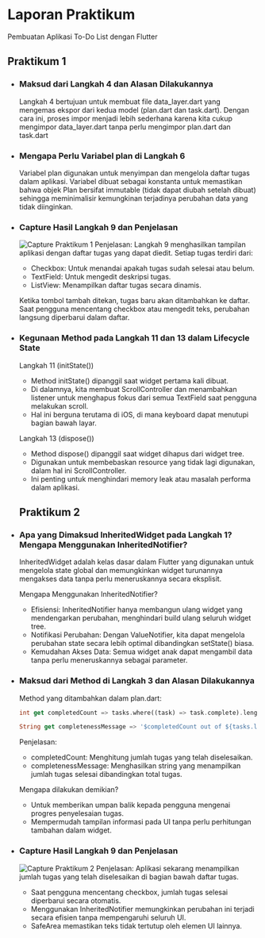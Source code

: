 # Laporan Praktikum

Pembuatan Aplikasi To-Do List dengan Flutter

## Praktikum 1

* ### Maksud dari Langkah 4 dan Alasan Dilakukannya
    Langkah 4 bertujuan untuk membuat file data_layer.dart yang mengemas ekspor dari kedua model (plan.dart dan task.dart). Dengan cara ini, proses impor menjadi lebih sederhana karena kita cukup mengimpor data_layer.dart tanpa perlu mengimpor plan.dart dan task.dart

* ### Mengapa Perlu Variabel plan di Langkah 6
    Variabel plan digunakan untuk menyimpan dan mengelola daftar tugas dalam aplikasi. Variabel dibuat sebagai konstanta untuk memastikan bahwa objek Plan bersifat immutable (tidak dapat diubah setelah dibuat) sehingga meminimalisir kemungkinan terjadinya perubahan data yang tidak diinginkan.

* ### Capture Hasil Langkah 9 dan Penjelasan
    ![Capture Praktikum 1](images/latihan1.gif)
    Penjelasan: Langkah 9 menghasilkan tampilan aplikasi dengan daftar tugas yang dapat diedit. Setiap tugas terdiri dari:
    * Checkbox: Untuk menandai apakah tugas sudah selesai atau belum.
    * TextField: Untuk mengedit deskripsi tugas.
    * ListView: Menampilkan daftar tugas secara dinamis.
    
    Ketika tombol tambah ditekan, tugas baru akan ditambahkan ke daftar. Saat pengguna mencentang checkbox atau mengedit teks, perubahan langsung diperbarui dalam daftar.

* ### Kegunaan Method pada Langkah 11 dan 13 dalam Lifecycle State
    Langkah 11 (initState())
    * Method initState() dipanggil saat widget pertama kali dibuat.
    * Di dalamnya, kita membuat ScrollController dan menambahkan listener untuk menghapus fokus dari semua TextField saat pengguna melakukan scroll.
    * Hal ini berguna terutama di iOS, di mana keyboard dapat menutupi bagian bawah layar.
    
    Langkah 13 (dispose())
    * Method dispose() dipanggil saat widget dihapus dari widget tree.
    * Digunakan untuk membebaskan resource yang tidak lagi digunakan, dalam hal ini ScrollController.
    * Ini penting untuk menghindari memory leak atau masalah performa dalam aplikasi.
    ## Praktikum 2

* ### Apa yang Dimaksud InheritedWidget pada Langkah 1? Mengapa Menggunakan InheritedNotifier?
    InheritedWidget adalah kelas dasar dalam Flutter yang digunakan untuk mengelola state global dan memungkinkan widget turunannya mengakses data tanpa perlu meneruskannya secara eksplisit.

    Mengapa Menggunakan InheritedNotifier?
    * Efisiensi: InheritedNotifier hanya membangun ulang widget yang mendengarkan perubahan, menghindari build ulang seluruh widget tree.
    * Notifikasi Perubahan: Dengan ValueNotifier, kita dapat mengelola perubahan state secara lebih optimal dibandingkan setState() biasa.
    * Kemudahan Akses Data: Semua widget anak dapat mengambil data tanpa perlu meneruskannya sebagai parameter.

* ### Maksud dari Method di Langkah 3 dan Alasan Dilakukannya
    Method yang ditambahkan dalam plan.dart:
    ```dart
    int get completedCount => tasks.where((task) => task.complete).length;

    String get completenessMessage => '$completedCount out of ${tasks.lenght} tasks';
    ```
    Penjelasan:
    * completedCount: Menghitung jumlah tugas yang telah diselesaikan.
    * completenessMessage: Menghasilkan string yang menampilkan jumlah tugas selesai dibandingkan total tugas.
    
    Mengapa dilakukan demikian?
    * Untuk memberikan umpan balik kepada pengguna mengenai progres penyelesaian tugas.
    * Mempermudah tampilan informasi pada UI tanpa perlu perhitungan tambahan dalam widget.

* ### Capture Hasil Langkah 9 dan Penjelasan
    ![Capture Praktikum 2](images/latihan%202.gif)
    Penjelasan: Aplikasi sekarang menampilkan jumlah tugas yang telah diselesaikan di bagian bawah daftar tugas.
    * Saat pengguna mencentang checkbox, jumlah tugas selesai diperbarui secara otomatis.
    * Menggunakan InheritedNotifier memungkinkan perubahan ini terjadi secara efisien tanpa mempengaruhi seluruh UI.
    * SafeArea memastikan teks tidak tertutup oleh elemen UI lainnya.
    